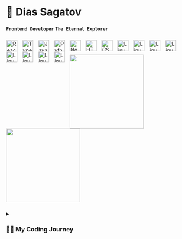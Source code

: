 # 👋  Dias Sagatov   
**`Frontend Developer`** **`The Eternal Explorer`** 
###
  <img align="left" alt="React" width="30px" style="padding-right:10px;" src="https://cdn.jsdelivr.net/gh/devicons/devicon/icons/react/react-original.svg" />
  <img align="left" alt="TypeScript" width="30px" style="padding-right:10px;" src="https://cdn.jsdelivr.net/gh/devicons/devicon/icons/typescript/typescript-plain.svg" />
  <img align="left" alt="JavaScript" width="30px" style="padding-right:10px;" src="https://cdn.jsdelivr.net/gh/devicons/devicon/icons/javascript/javascript-plain.svg" />
  <img align="left" alt="Python" width="30px" style="padding-right:10px;" src="https://cdn.jsdelivr.net/gh/devicons/devicon/icons/python/python-plain.svg" />
  <img align="left" alt="NodeJS" width="30px" style="padding-right:10px;" src="https://cdn.jsdelivr.net/gh/devicons/devicon/icons/nodejs/nodejs-original.svg" />
  <img align="left" alt="HTML" width="30px" style="padding-right:10px;" src="https://cdn.jsdelivr.net/gh/devicons/devicon/icons/html5/html5-plain.svg" />
  <img align="left" alt="CSS" width="30px" style="padding-right:10px;" src="https://cdn.jsdelivr.net/gh/devicons/devicon/icons/css3/css3-plain.svg" />
  <img align="left" alt="Linux" width="30px" style="padding-right:10px;" src="https://cdn.jsdelivr.net/gh/devicons/devicon/icons/linux/linux-original.svg" />
  <img align="left" alt="Linux" width="30px" style="padding-right:10px;" src="https://cdn.worldvectorlogo.com/logos/fastapi-1.svg" />
  <img align="left" alt="Linux" width="30px" style="padding-right:10px;" src="https://cdn.worldvectorlogo.com/logos/docker-4.svg" />
  <img align="left" alt="Linux" width="30px" style="padding-right:10px;" src="https://cdn.worldvectorlogo.com/logos/git-icon.svg" />
  <img align="left" alt="Linux" width="30px" style="padding-right:10px;" src="https://cdn.worldvectorlogo.com/logos/tailwind-css-2.svg" />
  <img align="left" alt="Linux" width="30px" style="padding-right:10px;" src="https://cdn.worldvectorlogo.com/logos/bootstrap-4.svg" />
  <img align="left" alt="Linux" width="30px" style="padding-right:10px;" src="https://cdn.worldvectorlogo.com/logos/postman.svg" />
  <img align="left" alt="Linux" width="30px" style="padding-right:10px;" src="https://cdn.worldvectorlogo.com/logos/google-analytics-3.svg" />

<br />

### 
<a href="https://github.com/diassagatov/github-readme-stats">
  <img height=200 align="center" src="https://github-readme-stats.vercel.app/api?username=diassagatov&layout=compact&show_icons=false&border_radius=4.5" />
</a>
<a href="https://github.com/diassagatov/convoychat">
  <img height=200 align="center" src="https://github-readme-stats.vercel.app/api/top-langs?username=diassagatov&layout=compact&langs_count=8&card_width=320" />
</a>

### 
<details>
 <summary><h3>👨‍💻 My Coding Journey</h3></summary>
   I grew up in a small village in West Kazakhstan where computers were like mythical creatures until I hit around 10 years old. Back then, I had no clue about programming; I was just obsessed with building things.

Fast forward to my time at Nazarbayev Intellectual School in Uralsk. That's where things started to get interesting. I got a taste for logic and problem-solving.

Then came Nazarbayev University, where I dove headfirst into Computer Science. It was like diving into a whole new universe. Over the years, I wrangled with C, C++, Python, JavaScript, and even Assembly (yeah, don't ask why). And then there was Verilog and Prolog – they sounded like spells from a wizard's book.

But here’s the kicker – I realized I needed more than just languages. I needed frameworks to bring my ideas to life. That’s how I stumbled upon React.js for the frontend and FastAPI for the backend. For about a year and a half, I dove headfirst into these tools, tinkering away on pet projects that turned into my playground.

Now? Well, I’m sitting pretty as the lead frontend developer at a Kazakhstani startup called iCan. Did it take ages to get here? Hell yeah. Would I do it all over again? Absolutely.

Because it’s not about the time spent; it’s about that sweet satisfaction that comes from overcoming challenges, not just grabbing the easy wins.
